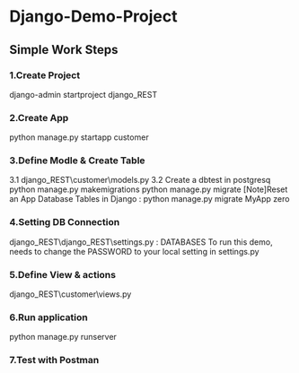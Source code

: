 # Django-Demo-Project

## Simple Work Steps

### 1.Create Project
django-admin startproject django_REST

### 2.Create App
python manage.py startapp customer

### 3.Define Modle & Create Table
3.1 django_REST\customer\models.py
3.2 Create a dbtest in postgresq
python manage.py makemigrations
python manage.py migrate
[Note]Reset an App Database Tables in Django : python manage.py migrate MyApp zero

### 4.Setting DB Connection
django_REST\django_REST\settings.py : DATABASES
To run this demo, needs to change the PASSWORD to your local setting in settings.py

### 5.Define View & actions
django_REST\customer\views.py

### 6.Run application
python manage.py runserver

### 7.Test with Postman


